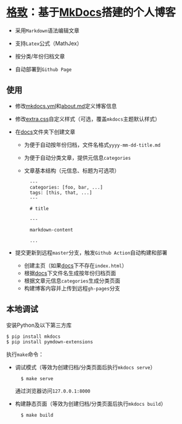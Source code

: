 
# [格致](https://dothinking.github.io/)：基于[MkDocs](https://www.mkdocs.org/)搭建的个人博客


* 采用`Markdown`语法编辑文章

* 支持`Latex`公式（MathJex）

* 按分类/年份归档文章

* 自动部署到`Github Page`


## 使用

- 修改[mkdocs.yml](./mkdocs.yml)和[about.md](./docs/about.md)定义博客信息

- 修改[extra.css](./docs/css/extra.css)自定义样式（可选，覆盖`mkdocs`主题默认样式）

- 在[docs](./docs)文件夹下创建文章

    - 为便于自动按年份归档，文件名格式`yyyy-mm-dd-title.md`
    - 为便于自动分类文章，提供元信息`categories`
    - 文章基本结构（元信息、标题为可选项）

            ---
            categories: [foo, bar, ...]
            tags: [this, that, ...]
            ---

            # title

            ---

            markdown-content

            ...

- 提交更新到远程`master`分支，触发`Github Action`自动构建和部署
    - 创建主页（如果[docs](./docs)下不存在`index.html`）
    - 根据[docs](./docs)下文件名生成按年份归档页面
    - 根据文章元信息`categories`生成分类页面
    - 构建博客内容并上传到远程`gh-pages`分支



## 本地调试

安装Python及以下第三方库

```bash
$ pip install mkdocs
$ pip install pymdown-extensions
```

执行`make`命令：


- 调试模式（等效为创建归档/分类页面后执行`mkdocs serve`）

        $ make serve

    通过浏览器访问`127.0.0.1:8000`

- 构建静态页面（等效为创建归档/分类页面后执行`mkdocs build`）

        $ make build